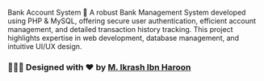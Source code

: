 Bank Account System 🏦
A robust Bank Management System developed using PHP & MySQL, offering secure user authentication, efficient account management, and detailed transaction history tracking. This project highlights expertise in web development, database management, and intuitive UI/UX design.

### 👩🏻‍💻 Designed with ❤️ by [M. Ikrash Ibn Haroon](https://github.com/ikrashharoon)
